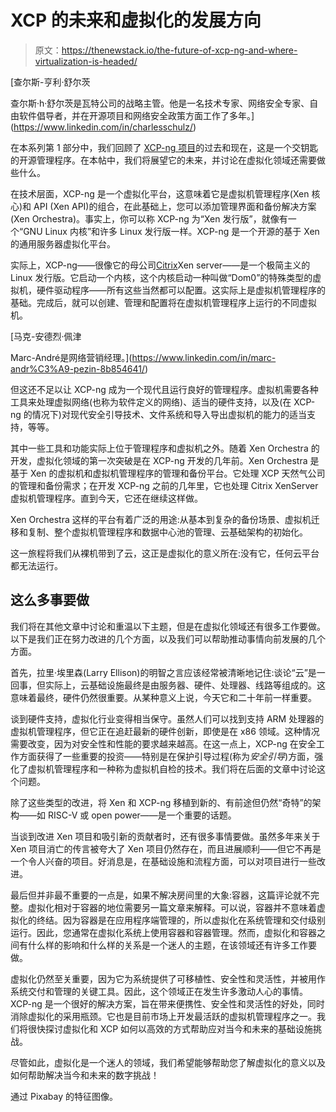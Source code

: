 # XCP 的未来和虚拟化的发展方向

> 原文：<https://thenewstack.io/the-future-of-xcp-ng-and-where-virtualization-is-headed/>

[](https://www.linkedin.com/in/charlesschulz/)

 [查尔斯-亨利·舒尔茨

查尔斯·h·舒尔茨是瓦特公司的战略主管。他是一名技术专家、网络安全专家、自由软件倡导者，并在开源项目和网络安全政策方面工作了多年。](https://www.linkedin.com/in/charlesschulz/) [](https://www.linkedin.com/in/charlesschulz/)

在本系列第 1 部分中，我们回顾了 [XCP-ng 项目](https://xcp-ng.org/)的过去和现在，这是一个交钥匙的开源管理程序。在本帖中，我们将展望它的未来，并讨论在虚拟化领域还需要做些什么。

在技术层面，XCP-ng 是一个虚拟化平台，这意味着它是虚拟机管理程序(Xen 核心)和 API (Xen API)的组合，在此基础上，您可以添加管理界面和备份解决方案(Xen Orchestra)。事实上，你可以称 XCP-ng 为“Xen 发行版”，就像有一个“GNU Linux 内核”和许多 Linux 发行版一样。XCP-ng 是一个开源的基于 Xen 的通用服务器虚拟化平台。

实际上，XCP-ng——很像它的母公司[Citrix](https://www.citrix.com/networking/microservices.html?utm_content=inline-mention)Xen server——是一个极简主义的 Linux 发行版。它启动一个内核，这个内核启动一种叫做“Dom0”的特殊类型的虚拟机，硬件驱动程序——所有这些当然都可以配置。这实际上是虚拟机管理程序的基础。完成后，就可以创建、管理和配置将在虚拟机管理程序上运行的不同虚拟机。

 [马克-安德烈·佩津

Marc-André是网络营销经理。](https://www.linkedin.com/in/marc-andr%C3%A9-pezin-8b854641/) 

但这还不足以让 XCP-ng 成为一个现代且运行良好的管理程序。虚拟机需要各种工具来处理虚拟网络(也称为软件定义的网络)、适当的硬件支持，以及(在 XCP-ng 的情况下)对现代安全引导技术、文件系统和导入导出虚拟机的能力的适当支持，等等。

其中一些工具和功能实际上位于管理程序和虚拟机之外。随着 Xen Orchestra 的开发，虚拟化领域的第一次突破是在 XCP-ng 开发的几年前。Xen Orchestra 是基于 Xen 的虚拟机和虚拟机管理程序的管理和备份平台。它处理 XCP 天然气公司的管理和备份需求；在开发 XCP-ng 之前的几年里，它也处理 Citrix XenServer 虚拟机管理程序。直到今天，它还在继续这样做。

Xen Orchestra 这样的平台有着广泛的用途:从基本到复杂的备份场景、虚拟机迁移和复制、整个虚拟机管理程序和数据中心池的管理、云基础架构的初始化。

这一旅程将我们从裸机带到了云，这正是虚拟化的意义所在:没有它，任何云平台都无法运行。

## 这么多事要做

我们将在其他文章中讨论和重温以下主题，但是在虚拟化领域还有很多工作要做。以下是我们正在努力改进的几个方面，以及我们可以帮助推动事情向前发展的几个方面。

首先，拉里·埃里森(Larry Ellison)的明智之言应该经常被清晰地记住:谈论“云”是一回事，但实际上，云基础设施最终是由服务器、硬件、处理器、线路等组成的。这意味着最终，硬件仍然很重要。从某种意义上说，今天它和二十年前一样重要。

谈到硬件支持，虚拟化行业变得相当保守。虽然人们可以找到支持 ARM 处理器的虚拟机管理程序，但它正在追赶最新的硬件创新，即使是在 x86 领域。这种情况需要改变，因为对安全性和性能的要求越来越高。在这一点上，XCP-ng 在安全工作方面获得了一些重要的投资——特别是在保护引导过程(称为*安全引导*)方面，强化了虚拟机管理程序和一种称为虚拟机自检的技术。我们将在后面的文章中讨论这个问题。

除了这些类型的改进，将 Xen 和 XCP-ng 移植到新的、有前途但仍然“奇特”的架构——如 RISC-V 或 open power——是一个重要的话题。

当谈到改进 Xen 项目和吸引新的贡献者时，还有很多事情要做。虽然多年来关于 Xen 项目消亡的传言被夸大了 Xen 项目仍然存在，而且进展顺利——但它不再是一个令人兴奋的项目。好消息是，在基础设施和流程方面，可以对项目进行一些改进。

最后但并非最不重要的一点是，如果不解决房间里的大象:容器，这篇评论就不完整。虚拟化相对于容器的地位需要另一篇文章来解释。可以说，容器并不意味着虚拟化的终结。因为容器是在应用程序端管理的，所以虚拟化在系统管理和交付级别运行。因此，您通常在虚拟化系统上使用容器和容器管理。然而，虚拟化和容器之间有什么样的影响和什么样的关系是一个迷人的主题，在该领域还有许多工作要做。

虚拟化仍然至关重要，因为它为系统提供了可移植性、安全性和灵活性，并被用作系统交付和管理的关键工具。因此，这个领域正在发生许多激动人心的事情。XCP-ng 是一个很好的解决方案，旨在带来便携性、安全性和灵活性的好处，同时消除虚拟化的采用瓶颈。它也是目前市场上开发最活跃的虚拟机管理程序之一。我们将很快探讨虚拟化和 XCP 如何以高效的方式帮助应对当今和未来的基础设施挑战。

尽管如此，虚拟化是一个迷人的领域，我们希望能够帮助您了解虚拟化的意义以及如何帮助解决当今和未来的数字挑战！

通过 Pixabay 的特征图像。

<svg xmlns:xlink="http://www.w3.org/1999/xlink" viewBox="0 0 68 31" version="1.1"><title>Group</title> <desc>Created with Sketch.</desc></svg>